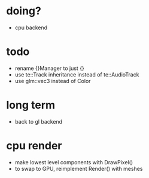 # doing?
- cpu backend
# todo
- rename {}Manager to just {}
- use te::Track inheritance instead of te::AudioTrack
- use glm::vec3 instead of Color

# long term
- back to gl backend

# cpu render
- make lowest level components with DrawPixel()
- to swap to GPU, reimplement Render() with meshes
